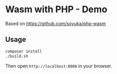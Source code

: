 # Wasm with PHP - Demo

Based on https://github.com/soyuka/php-wasm

## Usage

```bash
composer install
./build.sh
```

Then open `http://localhost:8080` in your browser.
